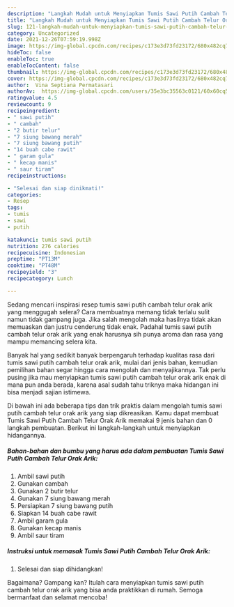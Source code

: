 ```yaml
---
description: "Langkah Mudah untuk Menyiapkan Tumis Sawi Putih Cambah Telur Orak Arik yang Menggugah Selera"
title: "Langkah Mudah untuk Menyiapkan Tumis Sawi Putih Cambah Telur Orak Arik yang Menggugah Selera"
slug: 121-langkah-mudah-untuk-menyiapkan-tumis-sawi-putih-cambah-telur-orak-arik-yang-menggugah-selera
category: Uncategorized
date: 2021-12-26T07:59:19.998Z
image: https://img-global.cpcdn.com/recipes/c173e3d73fd23172/680x482cq70/tumis-sawi-putih-cambah-telur-orak-arik-foto-resep-utama.jpg
hideToc: false
enableToc: true
enableTocContent: false
thumbnail: https://img-global.cpcdn.com/recipes/c173e3d73fd23172/680x482cq70/tumis-sawi-putih-cambah-telur-orak-arik-foto-resep-utama.jpg
cover: https://img-global.cpcdn.com/recipes/c173e3d73fd23172/680x482cq70/tumis-sawi-putih-cambah-telur-orak-arik-foto-resep-utama.jpg
author:  Vina Septiana Permatasari
authorAv:  https://img-global.cpcdn.com/users/35e3bc35563c0121/60x60cq50/avatar.jpg
ratingvalue: 4.5
reviewcount: 9
recipeingredient:
- " sawi putih"
- " cambah"
- "2 butir telur"
- "7 siung bawang merah"
- "7 siung bawang putih"
- "14 buah cabe rawit"
- " garam gula"
- " kecap manis"
- " saur tiram"
recipeinstructions:

- "Selesai dan siap dinikmati!"
categories:
- Resep
tags:
- tumis
- sawi
- putih

katakunci: tumis sawi putih 
nutrition: 276 calories
recipecuisine: Indonesian
preptime: "PT13M"
cooktime: "PT48M"
recipeyield: "3"
recipecategory: Lunch

---
```



Sedang mencari inspirasi resep tumis sawi putih cambah telur orak arik yang menggugah selera? Cara membuatnya memang tidak terlalu sulit namun tidak gampang juga. Jika salah mengolah maka hasilnya tidak akan memuaskan dan justru cenderung tidak enak. Padahal tumis sawi putih cambah telur orak arik yang enak harusnya sih punya aroma dan rasa yang mampu memancing selera kita.




Banyak hal yang sedikit banyak berpengaruh terhadap kualitas rasa dari tumis sawi putih cambah telur orak arik, mulai dari jenis bahan, kemudian pemilihan bahan segar hingga cara mengolah dan menyajikannya. Tak perlu pusing jika mau menyiapkan tumis sawi putih cambah telur orak arik enak di mana pun anda berada, karena asal sudah tahu triknya maka hidangan ini bisa menjadi sajian istimewa.


Di bawah ini ada beberapa tips dan trik praktis dalam mengolah tumis sawi putih cambah telur orak arik yang siap dikreasikan. Kamu dapat membuat Tumis Sawi Putih Cambah Telur Orak Arik memakai 9 jenis bahan dan 0 langkah pembuatan. Berikut ini langkah-langkah untuk menyiapkan hidangannya.

<!--inarticleads1-->

##### Bahan-bahan dan bumbu yang harus ada dalam pembuatan Tumis Sawi Putih Cambah Telur Orak Arik:

1. Ambil  sawi putih
1. Gunakan  cambah
1. Gunakan 2 butir telur
1. Gunakan 7 siung bawang merah
1. Persiapkan 7 siung bawang putih
1. Siapkan 14 buah cabe rawit
1. Ambil  garam gula
1. Gunakan  kecap manis
1. Ambil  saur tiram




<!--inarticleads2-->

##### Instruksi untuk memasak Tumis Sawi Putih Cambah Telur Orak Arik:


1. Selesai dan siap dihidangkan!



Bagaimana? Gampang kan? Itulah cara menyiapkan tumis sawi putih cambah telur orak arik yang bisa anda praktikkan di rumah. Semoga bermanfaat dan selamat mencoba!
